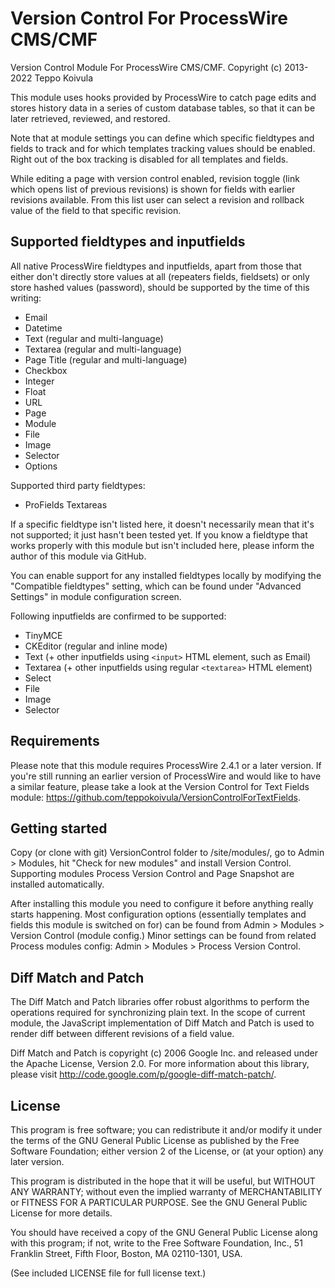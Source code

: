 Version Control For ProcessWire CMS/CMF
=======================================

Version Control Module For ProcessWire CMS/CMF.
Copyright (c) 2013-2022 Teppo Koivula

This module uses hooks provided by ProcessWire to catch page edits and stores
history data in a series of custom database tables, so that it can be later
retrieved, reviewed, and restored.

Note that at module settings you can define which specific fieldtypes and fields
to track and for which templates tracking values should be enabled. Right out of
the box tracking is disabled for all templates and fields.

While editing a page with version control enabled, revision toggle (link which
opens list of previous revisions) is shown for fields with earlier revisions
available. From this list user can select a revision and rollback value of
the field to that specific revision.

## Supported fieldtypes and inputfields

All native ProcessWire fieldtypes and inputfields, apart from those that either
don't directly store values at all (repeaters fields, fieldsets) or only store
hashed values (password), should be supported by the time of this writing:

  * Email
  * Datetime
  * Text (regular and multi-language)
  * Textarea (regular and multi-language)
  * Page Title (regular and multi-language)
  * Checkbox
  * Integer
  * Float
  * URL
  * Page
  * Module
  * File
  * Image
  * Selector
  * Options

Supported third party fieldtypes:

  * ProFields Textareas
  
If a specific fieldtype isn't listed here, it doesn't necessarily mean that
it's not supported; it just hasn't been tested yet. If you know a fieldtype
that works properly with this module but isn't included here, please inform
the author of this module via GitHub.

You can enable support for any installed fieldtypes locally by modifying the
"Compatible fieldtypes" setting, which can be found under "Advanced Settings"
in module configuration screen.

Following inputfields are confirmed to be supported:

  * TinyMCE
  * CKEditor (regular and inline mode)
  * Text (+ other inputfields using `<input>` HTML element, such as Email)
  * Textarea (+ other inputfields using regular `<textarea>` HTML element)
  * Select
  * File
  * Image
  * Selector

## Requirements

Please note that this module requires ProcessWire 2.4.1 or a later version.
If you're still running an earlier version of ProcessWire and would like to
have a similar feature, please take a look at the Version Control for Text
Fields module: https://github.com/teppokoivula/VersionControlForTextFields.

## Getting started

Copy (or clone with git) VersionControl folder to /site/modules/, go to Admin >
Modules, hit "Check for new modules" and install Version Control. Supporting
modules Process Version Control and Page Snapshot are installed automatically.

After installing this module you need to configure it before anything really
starts happening. Most configuration options (essentially templates and fields
this module is switched on for) can be found from Admin > Modules > Version
Control (module config.) Minor settings can be found from related Process
modules config: Admin > Modules > Process Version Control.

## Diff Match and Patch

The Diff Match and Patch libraries offer robust algorithms to perform the
operations required for synchronizing plain text. In the scope of current
module, the JavaScript implementation of Diff Match and Patch is used to
render diff between different revisions of a field value.

Diff Match and Patch is copyright (c) 2006 Google Inc. and released under
the Apache License, Version 2.0. For more information about this library,
please visit http://code.google.com/p/google-diff-match-patch/.

## License

This program is free software; you can redistribute it and/or
modify it under the terms of the GNU General Public License
as published by the Free Software Foundation; either version 2
of the License, or (at your option) any later version.

This program is distributed in the hope that it will be useful,
but WITHOUT ANY WARRANTY; without even the implied warranty of
MERCHANTABILITY or FITNESS FOR A PARTICULAR PURPOSE.  See the
GNU General Public License for more details.

You should have received a copy of the GNU General Public License
along with this program; if not, write to the Free Software
Foundation, Inc., 51 Franklin Street, Fifth Floor, Boston, MA  02110-1301, USA.

(See included LICENSE file for full license text.)
